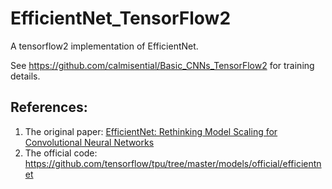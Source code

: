 # EfficientNet_TensorFlow2
A tensorflow2 implementation of EfficientNet.

See https://github.com/calmisential/Basic_CNNs_TensorFlow2 for training details.

## References:
1. The original paper: [EfficientNet: Rethinking Model Scaling for Convolutional Neural Networks](https://arxiv.org/abs/1905.11946)
2. The official code: https://github.com/tensorflow/tpu/tree/master/models/official/efficientnet